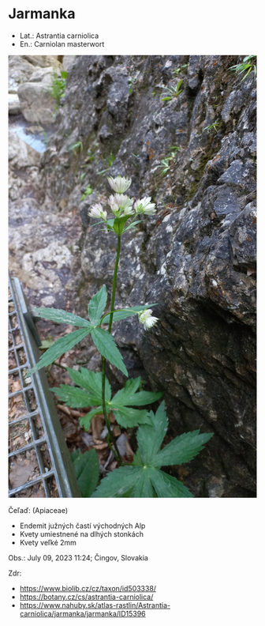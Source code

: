 # Jarmanka
- Lat.: Astrantia carniolica
- En.: Carniolan masterwort

![Jarmanka](./astrantia.jpg "Jarmanka")

Čeľaď: (Apiaceae)

- Endemit južných častí východných Alp
- Kvety umiestnené na dlhých stonkách
- Kvety veľké 2mm

Obs.: July 09, 2023 11:24; Čingov, Slovakia

Zdr:
- https://www.biolib.cz/cz/taxon/id503338/
- https://botany.cz/cs/astrantia-carniolica/
- https://www.nahuby.sk/atlas-rastlin/Astrantia-carniolica/jarmanka/jarmanka/ID15396
